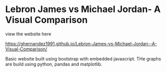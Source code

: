 # Lebron James vs Michael Jordan- A Visual Comparison


view the website here

https://ghernandez1991.github.io/Lebron-James-vs-Michael-Jordan--A-Visual-Comparison/


Basic website built using bootstrap with embedded javascript. THe graphs are build using python, pandas and matplotlib.

